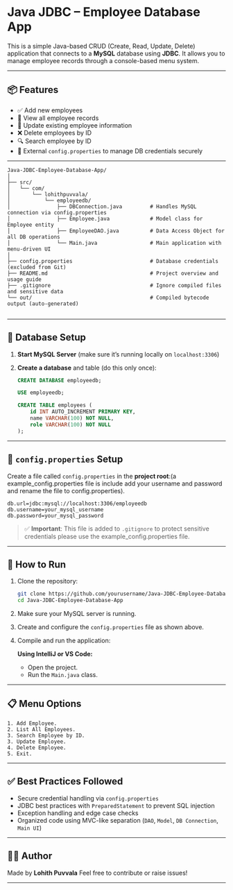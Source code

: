 
# Java JDBC – Employee Database App

This is a simple Java-based CRUD (Create, Read, Update, Delete) application that connects to a **MySQL** database using **JDBC**. It allows you to manage employee records through a console-based menu system.

---

## 📦 Features

* ✅ Add new employees
* 📄 View all employee records
* 🔁 Update existing employee information
* ❌ Delete employees by ID
* 🔍 Search employee by ID
* 💾 External `config.properties` to manage DB credentials securely


---
```aiignore
Java-JDBC-Employee-Database-App/
│
├── src/
│   └── com/
│       └── lohithpuvvala/
│           └── employeedb/
│               ├── DBConnection.java         # Handles MySQL connection via config.properties
│               ├── Employee.java             # Model class for Employee entity
│               ├── EmployeeDAO.java          # Data Access Object for all DB operations
│               └── Main.java                 # Main application with menu-driven UI
│
├── config.properties                         # Database credentials (excluded from Git)
├── README.md                                 # Project overview and usage guide
├── .gitignore                                # Ignore compiled files and sensitive data
└── out/                                      # Compiled bytecode output (auto-generated)


```
---

## 🔧 Database Setup

1. **Start MySQL Server** (make sure it’s running locally on `localhost:3306`)
2. **Create a database** and table (do this only once):

   ```sql
   CREATE DATABASE employeedb;

   USE employeedb;

   CREATE TABLE employees (
       id INT AUTO_INCREMENT PRIMARY KEY,
       name VARCHAR(100) NOT NULL,
       role VARCHAR(100) NOT NULL
   );
   ```

---

## 🔐 `config.properties` Setup

Create a file called `config.properties` in the **project root**:(a example_config.properties file is include add your username and password and rename the file to config.properties).

```properties
db.url=jdbc:mysql://localhost:3306/employeedb
db.username=your_mysql_username
db.password=your_mysql_password
```

> ✅ **Important**: This file is added to `.gitignore` to protect sensitive credentials please use the example_config.properties file.


---

## 🚀 How to Run

1. Clone the repository:

   ```bash
   git clone https://github.com/yourusername/Java-JDBC-Employee-Database-App.git
   cd Java-JDBC-Employee-Database-App
   ```

2. Make sure your MySQL server is running.

3. Create and configure the `config.properties` file as shown above.

4. Compile and run the application:

   **Using IntelliJ or VS Code:**

    * Open the project.
    * Run the `Main.java` class.



---

## 📋 Menu Options

```
1. Add Employee.
2. List All Employees.
3. Search Employee by ID.
3. Update Employee.
4. Delete Employee.
5. Exit.
```

---

## ✅ Best Practices Followed

* Secure credential handling via `config.properties`
* JDBC best practices with `PreparedStatement` to prevent SQL injection
* Exception handling and edge case checks
* Organized code using MVC-like separation (`DAO`, `Model`, `DB Connection`, `Main UI`)

---

## 👨‍💻 Author

Made by **Lohith Puvvala**
Feel free to contribute or raise issues!

---
